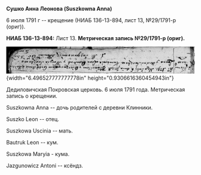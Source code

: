 **Сушко Анна Леонова (Suszkowna Anna)**

6 июля 1791 г -- крещение (НИАБ 136-13-894, лист 13, №29/1791-р (ориг)).

**НИАБ 136-13-894:** Лист 13. **Метрическая запись №29/1791-р (ориг).**

![](./media/a0b75bfa89335bb0ad8cfe458012d04d1508656a.png){width="6.496527777777778in"
height="0.9306616360454943in"}

Дедиловичская Покровская церковь. 6 июля 1791 года. Метрическая запись о
крещении.

Suszkowna Anna -- дочь родителей с деревни Клинники.

Suszko Leon -- отец.

Suszkowa Uscinia -- мать.

Bautruk Leon -- кум.

Suszkowa Maryia - кума.

Jazgunowicz Antoni -- ксёндз.

